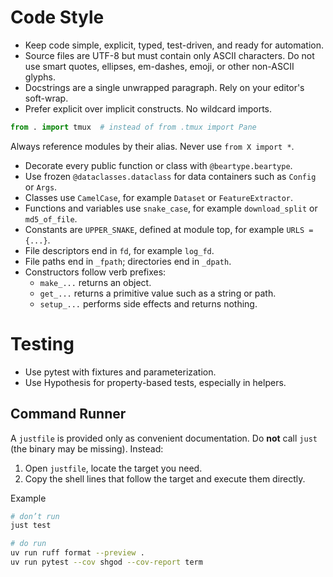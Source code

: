 # Code Style

- Keep code simple, explicit, typed, test-driven, and ready for automation.
- Source files are UTF-8 but must contain only ASCII characters. Do not use smart quotes, ellipses, em-dashes, emoji, or other non-ASCII glyphs.
- Docstrings are a single unwrapped paragraph. Rely on your editor's soft-wrap.
- Prefer explicit over implicit constructs. No wildcard imports.

```python
from . import tmux  # instead of from .tmux import Pane
```

Always reference modules by their alias. Never use `from X import *`.

- Decorate every public function or class with `@beartype.beartype`.
- Use frozen `@dataclasses.dataclass` for data containers such as `Config` or `Args`.
- Classes use `CamelCase`, for example `Dataset` or `FeatureExtractor`.
- Functions and variables use `snake_case`, for example `download_split` or `md5_of_file`.
- Constants are `UPPER_SNAKE`, defined at module top, for example `URLS = {...}`.
- File descriptors end in `fd`, for example `log_fd`.
- File paths end in `_fpath`; directories end in `_dpath`.
- Constructors follow verb prefixes:
  - `make_...` returns an object.
  - `get_...` returns a primitive value such as a string or path.
  - `setup_...` performs side effects and returns nothing.

# Testing

- Use pytest with fixtures and parameterization.
- Use Hypothesis for property-based tests, especially in helpers.

## Command Runner

A `justfile` is provided only as convenient documentation.
Do **not** call `just` (the binary may be missing).
Instead:

1. Open `justfile`, locate the target you need.
2. Copy the shell lines that follow the target and execute them directly.

Example

```sh
# don’t run
just test

# do run
uv run ruff format --preview .
uv run pytest --cov shgod --cov-report term
```
